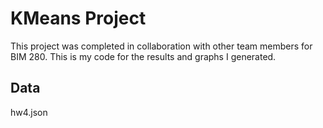 # KMeans Project
This project was completed in collaboration with other team members for BIM 280. This is my code for the results and graphs I generated. 

## Data
hw4.json


